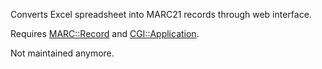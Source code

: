 Converts Excel spreadsheet into MARC21 records through web interface.

Requires [MARC::Record](http://search.cpan.org/perldoc?MARC::Record) and [CGI::Application](http://search.cpan.org/perldoc?CGI::Application).

Not maintained anymore.